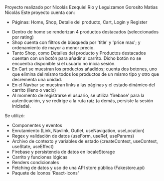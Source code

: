 Proyecto realizado por Nicolás Ezequiel Rio y Leguizamon Gorosito Matias Nicolás
Este proyecto cuenta con:

* Páginas: Home, Shop, Detalle del producto, Cart, Login y Register
- Dentro de home se renderizan 4 productos destacados (seleccionados por rating)
- Shop cuenta con filtros de búsqueda por 'title' y 'price max'; y ordenamiento de mayor a menor precio.
- Tanto Shop, como Detalles del producto y Productos destacados cuentan con un botón para añadir al carrito. Dicho botón no se encuentra disponible si el usuario no inicia sesión.
- En Cart se muestran los productos añadidos; cuenta dos botones, uno que elimina del mismo todos los productos de un mismo tipo y otro que decrementa una unidad.
- En el Navbar se muestran links a las páginas y el estado dinámico del carrito (lleno o vacio)
- Al momento de registrarse el usuario, se utiliza 'firebase' para la autenticación, y se redirige a la ruta raiz (a demás, persiste la sesión iniciada).

Se utilizó:
- Componentes y eventos
- Enrutamiento (Link, Navlink, Outlet, useNavigation, useLocation)
- Regex y validación de datos (useForm, useRef, useParams)
- Archivo de contexto y variables de estado (createContext, useContext, useState, useEffect)
- Firebase y persistencia de datos en localeStorage
- Carrito y funciones lógicas
- Renders condicionales
- Fetching de datos y uso de una API store pública (Fakestore.api)
- Paquete de íconos 'React-icons'